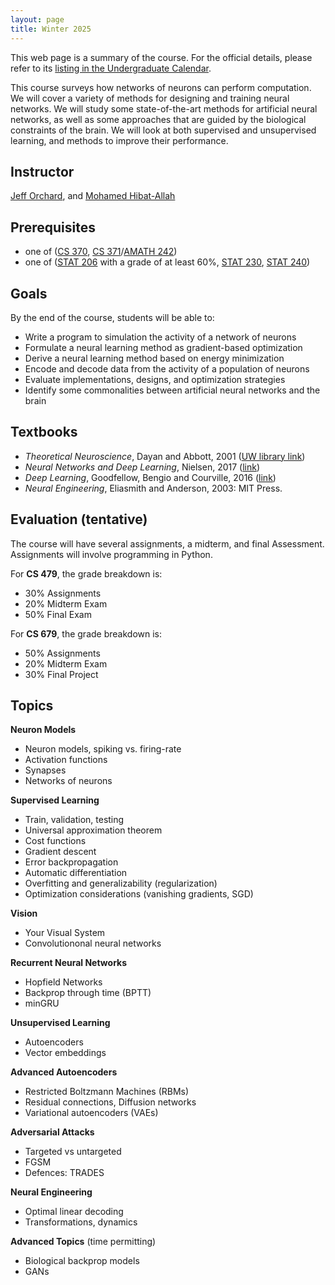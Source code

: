 ```yaml
---
layout: page
title: Winter 2025
---
```


This web page is a summary of the course. For the official details, please refer to its [listing in the Undergraduate Calendar](https://uwaterloo.ca/academic-calendar/undergraduate-studies/catalog#/courses/B1of5VXY2?bc=true&bcCurrent=CS479%20-%20Neural%20Networks&bcGroup=Computer%20Science%20(CS)&bcItemType=courses).

This course surveys how networks of neurons can perform computation. We will cover a variety of methods for designing and training neural networks. We will study some state-of-the-art methods for artificial neural networks, as well as some approaches that are guided by the biological constraints of the brain. We will look at both supervised and unsupervised learning, and methods to improve their performance.

## Instructor
[Jeff Orchard](http://cs.uwaterloo.ca/~jorchard), and [Mohamed Hibat-Allah](https://uwaterloo.ca/applied-mathematics/profiles/mohamed-hibat-allah)

## Prerequisites
- one of ([CS 370](http://www.ucalendar.uwaterloo.ca/1920/COURSE/course-CS.html#CS370), [CS 371](http://www.ucalendar.uwaterloo.ca/1920/COURSE/course-CS.html#CS371)/[AMATH 242](http://www.ucalendar.uwaterloo.ca/1920/COURSE/course-AMATH.html#AMATH242))
- one of ([STAT 206](https://ucalendar.uwaterloo.ca/2021/COURSE/course-STAT.html#STAT206) with a grade of at least 60%, [STAT 230](https://ucalendar.uwaterloo.ca/2021/COURSE/course-STAT.html#STAT230), [STAT 240](https://ucalendar.uwaterloo.ca/2021/COURSE/course-STAT.html#STAT240))

## Goals
By the end of the course, students will be able to:
- Write a program to simulation the activity of a network of neurons
- Formulate a neural learning method as gradient-based optimization
- Derive a neural learning method based on energy minimization
- Encode and decode data from the activity of a population of neurons
- Evaluate implementations, designs, and optimization strategies
- Identify some commonalities between artificial neural networks and the brain

## Textbooks
- *Theoretical Neuroscience*, Dayan and Abbott, 2001 ([UW library link](http://books.scholarsportal.info.proxy.lib.uwaterloo.ca/viewdoc.html?id=/ebooks/ebooks2/pda/2011-12-01/1/11936.9780262041997))
- *Neural Networks and Deep Learning*, Nielsen, 2017 ([link](http://neuralnetworksanddeeplearning.com/index.html))
- *Deep Learning*, Goodfellow, Bengio and Courville, 2016 ([link](http://www.deeplearningbook.org/))
- *Neural Engineering*, Eliasmith and Anderson, 2003: MIT Press.

## Evaluation (tentative)
The course will have several assignments, a midterm, and final Assessment. Assignments will involve programming in Python.

For **CS 479**, the grade breakdown is:
- 30% Assignments
- 20% Midterm Exam
- 50% Final Exam

For **CS 679**, the grade breakdown is:
- 50% Assignments
- 20% Midterm Exam
- 30% Final Project


## Topics

**Neuron Models**
- Neuron models, spiking vs. firing-rate
- Activation functions
- Synapses
- Networks of neurons

**Supervised Learning**
- Train, validation, testing
- Universal approximation theorem
- Cost functions
- Gradient descent
- Error backpropagation
- Automatic differentiation
- Overfitting and generalizability (regularization)
- Optimization considerations (vanishing gradients, SGD)

**Vision**
- Your Visual System
- Convolutiononal neural networks

**Recurrent Neural Networks**
- Hopfield Networks
- Backprop through time (BPTT)
- minGRU

**Unsupervised Learning**
- Autoencoders
- Vector embeddings

**Advanced Autoencoders**
- Restricted Boltzmann Machines (RBMs)
- Residual connections, Diffusion networks
- Variational autoencoders (VAEs)

**Adversarial Attacks**
- Targeted vs untargeted
- FGSM
- Defences: TRADES

**Neural Engineering**
- Optimal linear decoding
- Transformations, dynamics

**Advanced Topics** (time permitting)
- Biological backprop models
- GANs
